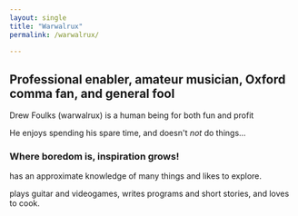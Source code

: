 ```yaml
---
layout: single
title: "Warwalrux"
permalink: /warwalrux/

---
```


## Professional enabler, amateur musician, Oxford comma fan, and general fool

Drew Foulks (warwalrux) is a human being for both fun and profit

He enjoys spending his spare time, and doesn't _not_ do things...

### Where boredom is, inspiration grows!

has an approximate knowledge of many things and likes to explore.

plays guitar and videogames, writes programs and short stories, and loves to cook.

